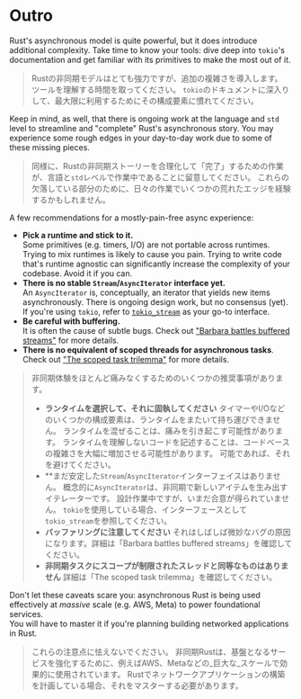 # Outro

Rust's asynchronous model is quite powerful, but it does introduce additional
complexity. Take time to know your tools: dive deep into `tokio`'s documentation
and get familiar with its primitives to make the most out of it.

> Rustの非同期モデルはとても強力ですが、追加の複雑さを導入します。
> ツールを理解する時間を取ってください。
> `tokio`のドキュメントに深入りして、最大限に利用するためにその構成要素に慣れてください。

Keep in mind, as well, that there is ongoing work at the language and `std` level
to streamline and "complete" Rust's asynchronous story. You may experience some
rough edges in your day-to-day work due to some of these missing pieces.

> 同様に、Rustの非同期ストーリーを合理化して「完了」するための作業が、言語と`std`レベルで作業中であることに留意してください。
> これらの欠落している部分のために、日々の作業でいくつかの荒れたエッジを経験するかもしれません。

A few recommendations for a mostly-pain-free async experience:

- **Pick a runtime and stick to it.**\
  Some primitives (e.g. timers, I/O) are not portable across runtimes. Trying to
  mix runtimes is likely to cause you pain. Trying to write code that's runtime
  agnostic can significantly increase the complexity of your codebase. Avoid it
  if you can.
- **There is no stable `Stream`/`AsyncIterator` interface yet.**\
  An `AsyncIterator` is, conceptually, an iterator that yields new items
  asynchronously. There is ongoing design work, but no consensus (yet).
  If you're using `tokio`, refer to [`tokio_stream`](https://docs.rs/tokio-stream/latest/tokio_stream/)
  as your go-to interface.
- **Be careful with buffering.**\
  It is often the cause of subtle bugs. Check out
  ["Barbara battles buffered streams"](https://rust-lang.github.io/wg-async/vision/submitted_stories/status_quo/barbara_battles_buffered_streams.html)
  for more details.
- **There is no equivalent of scoped threads for asynchronous tasks**.\
  Check out ["The scoped task trilemma"](https://without.boats/blog/the-scoped-task-trilemma/)
  for more details.

> 非同期体験をほとんど痛みなくするためのいくつかの推奨事項があります。
>
> - **ランタイムを選択して、それに固執してください**
>   タイマーやI/Oなどのいくつかの構成要素は、ランタイムをまたいて持ち運びできません。
>   ランタイムを混ぜることは、痛みを引き起こす可能性があります。
>   ランタイムを理解しないコードを記述することは、コードベースの複雑さを大幅に増加させる可能性があります。
>   可能であれば、それを避けてください。
> - **まだ安定した`Stream`/`AsyncIterator`インターフェイスはありません。
>   概念的に`AsyncIterator`は、非同期で新しいアイテムを生み出すイテレーターです。
>   設計作業中ですが、いまだ合意が得られていません。
>   `tokio`を使用している場合、インターフェースとして`tokio_stream`を参照してください。
> - **バッファリングに注意してください**
>   それはしばしば微妙なバグの原因になります。詳細は「Barbara battles buffered streams」を確認してください。
> - **非同期タスクにスコープが制限されたスレッドと同等なものはありません**
>   詳細は「The scoped task trilemma」を確認してください。

Don't let these caveats scare you: asynchronous Rust is being used effectively
at _massive_ scale (e.g. AWS, Meta) to power foundational services.\
You will have to master it if you're planning building networked applications
in Rust.

> これらの注意点に怯えないでください。
> 非同期Rustは、基盤となるサービスを強化するために、例えばAWS、Metaなどの_巨大な_スケールで効果的に使用されています。
> Rustでネットワークアプリケーションの構築を計画している場合、それをマスターする必要があります。
